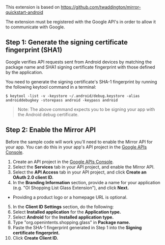 This extension is based on https://github.com/twaddington/mirror-quickstart-android

The extension must be registered with the Google API's in order to 
allow it to communicate with Google.

## Step 1: Generate the signing certificate fingerprint (SHA1)

Google verifies API requests sent from Android devices by matching the package
name and SHA1 signing certificate fingerprint with those defined by the application.

You need to generate the signing certificate's SHA-1 fingerprint by running the
following keytool command in a terminal:

    $ keytool -list -v -keystore ~/.android/debug.keystore -alias androiddebugkey -storepass android -keypass android

> Note: The above command expects you to be signing your app with the Android
> debug certificate.

## Step 2: Enable the Mirror API

Before the sample code will work you'll need to enable the Mirror API for your
app. You can do this in your app's API project in the [Google APIs Console][3].

1. Create an API project in the [Google APIs Console][3].
2. Select the **Services** tab in your API project, and enable the Mirror API.
3. Select the **API Access** tab in your API project, and click
   **Create an OAuth 2.0 client ID.**
4. In the **Branding Information** section, provide a name for your application
   (e.g. "OI Shopping List Glass Extension"), and click **Next.**
  - Providing a product logo or a homepage URL is optional.
5. In the **Client ID Settings** section, do the following:
  1. Select **Installed application** for the **Application type.**
  2. Select **Android** for the **Installed application type.**
  3. Type "org.openintents.shopping.glass" in **Package name.**
  4. Paste the SHA-1 fingerprint generated in Step 1 into the
     **Signing certificate fingerprint.**
  5. Click **Create Client ID.**

[1]: http://android-developers.blogspot.com/2012/09/google-play-services-and-oauth-identity.html
[2]: https://developers.google.com/drive/quickstart-android
[3]: https://code.google.com/apis/console/
